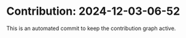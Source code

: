 # Contribution: 2024-12-03-06-52
This is an automated commit to keep the contribution graph active.
